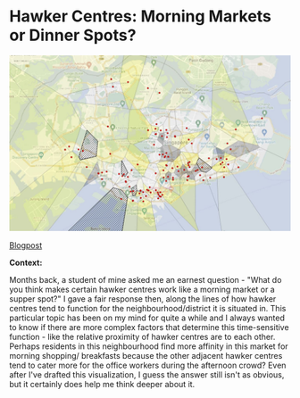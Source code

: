 # Hawker Centres: Morning Markets or Dinner Spots?

![Visual](https://github.com/RyanTanYiWei/HawkerTimings/blob/main/Hawker%20Centres.JPG)

[Blogpost](https://ryantanyiwei.wixsite.com/blog/hawker-centres-time)

<b>Context:</b>

Months back, a student of mine asked me an earnest question - "What do you think makes certain hawker centres work like a morning market or a supper spot?" I gave a fair response then, along the lines of how hawker centres tend to function for the neighbourhood/district it is situated in. This particular topic has been on my mind for quite a while and I always wanted to know if there are more complex factors that determine this time-sensitive function - like the relative proximity of hawker centres are to each other. Perhaps residents in this neighbourhood find more affinity in this market for morning shopping/ breakfasts because the other adjacent hawker centres tend to cater more for the office workers during the afternoon crowd? Even after I've drafted this visualization, I guess the answer still isn't as obvious, but it certainly does help me think deeper about it.
